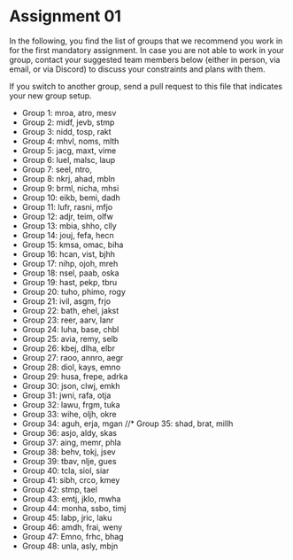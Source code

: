 # Assignment 01

In the following, you find the list of groups that we recommend you work in for the first mandatory assignment.
In case you are not able to work in your group, contact your suggested team members below (either in person, via email, or via Discord) to discuss your constraints and plans with them.

If you switch to another group, send a pull request to this file that indicates your new group setup.


* Group 1: mroa, atro, mesv
* Group 2: midf, jevb, stmp
* Group 3: nidd, tosp, rakt
* Group 4: mhvl, noms, mlth
* Group 5: jacg, maxt, vime
* Group 6: luel, malsc, laup
* Group 7: seel, ntro, 
* Group 8: nkrj, ahad, mbln
* Group 9: brml, nicha, mhsi
* Group 10: eikb, bemi, dadh
* Group 11: lufr, rasni, mfjo
* Group 12: adjr, teim, olfw
* Group 13: mbia, shho, clly
* Group 14: jouj, fefa, hecn
* Group 15: kmsa, omac, biha
* Group 16: hcan, vist, bjhh
* Group 17: nihp, ojoh, mreh
* Group 18: nsel, paab, oska
* Group 19: hast, pekp, tbru
* Group 20: tuho, phimo, rogy
* Group 21: ivil, asgm, frjo
* Group 22: bath, ehel, jakst
* Group 23: reer, aarv, lanr
* Group 24: luha, base, chbl
* Group 25: avia, remy, selb
* Group 26: kbej, dlha, elbr
* Group 27: raoo, annro, aegr
* Group 28: diol, kays, emno
* Group 29: husa, frepe, adrka
* Group 30: json, clwj, emkh
* Group 31: jwni, rafa, otja
* Group 32: lawu, frgm, tuka
* Group 33: wihe, oljh, okre
* Group 34: aguh, erja, mgan
//* Group 35: shad, brat, millh
* Group 36: asjo, aldy, skas
* Group 37: aing, memr, phla
* Group 38: behv, tokj, jsev
* Group 39: tbav, nlje, gues
* Group 40: tcla, siol, siar
* Group 41: sibh, crco, kmey
* Group 42: stmp, tael
* Group 43: emtj, jklo, mwha
* Group 44: monha, ssbo, timj
* Group 45: labp, jric, laku
* Group 46: amdh, frai, weny
* Group 47: Emno, frhc, bhag
* Group 48: unla, asly, mbjn

